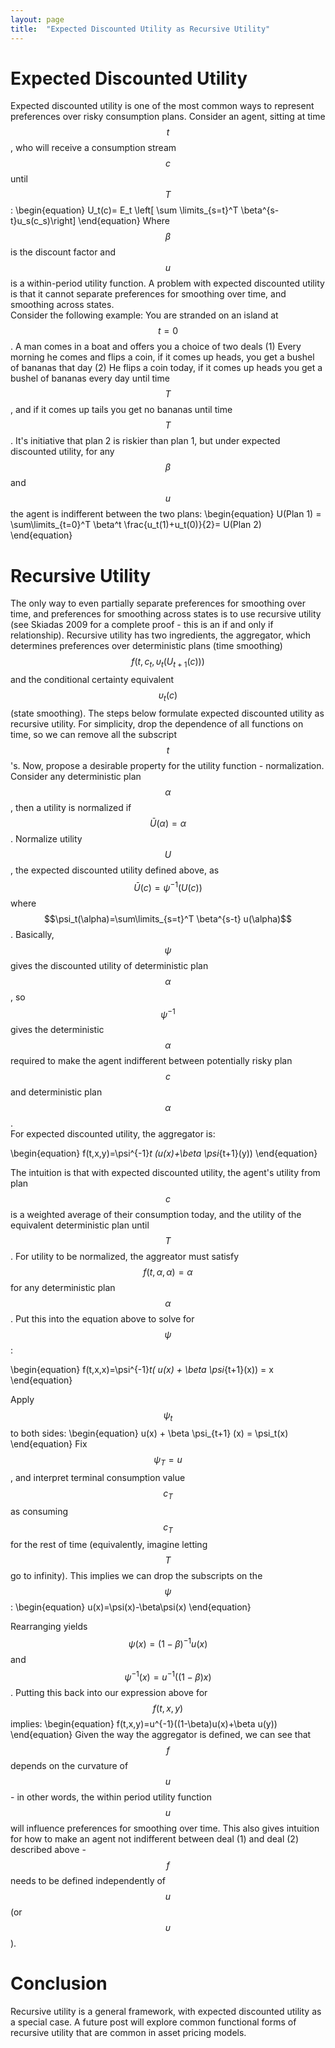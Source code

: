 ```yaml
---
layout: page
title:  "Expected Discounted Utility as Recursive Utility"
---
```

# Expected Discounted Utility

Expected discounted utility is one of the most common ways to represent preferences over risky consumption plans.  Consider an agent, sitting at time $$t$$, who will receive a consumption stream $$c$$ until $$T$$:
\begin{equation}
U_t(c)= E_t \left[ \sum \limits_{s=t}^T \beta^{s-t}u_s(c_s)\right]
\end{equation}
Where $$\beta$$ is the discount factor and $$u$$ is a within-period utility function.  A problem with expected discounted utility is that it cannot separate preferences for smoothing over time, and smoothing across states.  
Consider the following example:
You are stranded on an island at $$t=0$$.  A man comes in a boat and offers you a choice of two deals (1) Every morning he comes and flips a coin, if it comes up heads, you get a bushel of bananas that day (2) He flips a coin today, if it comes up heads you get a bushel of bananas every day until time $$T$$, and if it comes up tails you get no bananas until time $$T$$.
It's initiative that plan 2 is riskier than plan 1, but under expected discounted utility, for any $$\beta$$ and $$u$$ the agent is indifferent between the two plans:
\begin{equation}
U(Plan 1) = \sum\limits_{t=0}^T \beta^t \frac{u_t(1)+u_t(0)}{2}= U(Plan 2)
\end{equation}

# Recursive Utility

The only way to even partially separate preferences for smoothing over time, and preferences for smoothing across states is to use recursive utility (see Skiadas 2009 for a complete proof - this is an if and only if relationship).
Recursive utility has two ingredients, the aggregator, which determines preferences over deterministic plans (time smoothing) $$f(t,c_t,\upsilon_t \left(U_{t+1}(c)\right))$$ and the conditional certainty equivalent $$\upsilon_t(c)$$ (state smoothing). The steps below formulate expected discounted utility as recursive utility.
For simplicity, drop the dependence of all functions on time, so we can remove all the subscript $$t$$'s.  Now, propose a desirable property for the utility function - normalization.  Consider any deterministic plan $$\alpha$$, then a utility is normalized if $$\bar{U}(\alpha)=\alpha$$.   Normalize utility $$U$$, the expected discounted utility defined above, as $$\bar{U}(c)=\psi^{-1}(U(c))$$ where $$\psi_t(\alpha)=\sum\limits_{s=t}^T \beta^{s-t} u(\alpha)$$.  Basically, $$\psi$$ gives the discounted utility of deterministic plan $$\alpha$$, so $$\psi^{-1}$$ gives the deterministic $$\alpha$$ required to make the agent indifferent between potentially risky plan $$c$$ and deterministic plan $$\alpha$$.  
For expected discounted utility, the aggregator is:

\begin{equation}
f(t,x,y)=\psi^{-1}_t (u(x)+\beta \psi_{t+1}(y))
\end{equation}

The intuition is that with expected discounted utility, the agent's utility from plan $$c$$ is a weighted average of their consumption today, and the utility of the equivalent deterministic plan until $$T$$.
For utility to be normalized, the aggreator must satisfy $$f(t,\alpha,\alpha)=\alpha$$ for any deterministic plan $$\alpha$$.  Put this into the equation above to solve for $$\psi$$:

\begin{equation}
f(t,x,x)=\psi^{-1}_t( u(x) + \beta \psi_{t+1}(x)) = x
\end{equation}

Apply $$\psi_t$$ to both sides:
\begin{equation}
u(x) + \beta \psi_{t+1} (x) = \psi_t(x)
\end{equation}
Fix $$\psi_T=u$$, and interpret terminal consumption value $$c_T$$ as consuming $$c_T$$ for the rest of time (equivalently, imagine letting $$T$$ go to infinity).  This implies we can drop the subscripts on the $$\psi$$:
\begin{equation}
u(x)=\psi(x)-\beta\psi(x)
\end{equation}

Rearranging yields $$\psi(x)=(1-\beta)^{-1}u(x)$$ and $$\psi^{-1}(x)=u^{-1}((1-\beta)x)$$.  Putting this back into our expression above for $$f(t,x,y)$$ implies:
\begin{equation}
f(t,x,y)=u^{-1}((1-\beta)u(x)+\beta u(y))
\end{equation}
Given the way the aggregator is defined, we can see that $$f$$ depends on the curvature of $$u$$ - in other words, the within period utility function $$u$$ will influence preferences for smoothing over time.  This also gives intuition for how to make an agent not indifferent between deal (1) and deal (2) described above - $$f$$ needs to be defined independently of $$u$$ (or $$\upsilon$$).

# Conclusion

Recursive utility is a general framework, with expected discounted utility as a special case.  A future post will explore common functional forms of recursive utility that are common in asset pricing models.
